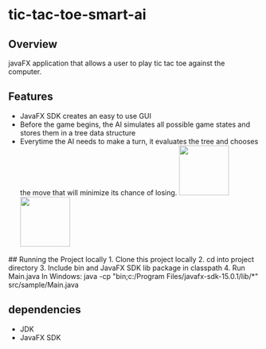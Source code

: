 # tic-tac-toe-smart-ai
## Overview 
javaFX application that allows a user to play tic tac toe against the computer.
## Features
- JavaFX SDK creates an easy to use GUI
- Before the game begins, the AI simulates all possible game states and stores them in a tree data structure
- Everytime the AI needs to make a turn, it evaluates the tree and chooses the move that will minimize its chance of losing.
  <img src="https://github.com/duplessisk/tic-tac-toe-smart-ai/blob/main/images/photo1.PNG" width="100" />
  <img src="https://github.com/duplessisk/tic-tac-toe-smart-ai/blob/main/images/photo1.PNG" width="100" /> 
</p>
## Running the Project locally
1. Clone this project locally
2. cd into project directory
3. Include bin and JavaFX SDK lib package in classpath
4. Run Main.java  
   In Windows: java -cp "bin;c:/Program Files/javafx-sdk-15.0.1/lib/*" src/sample/Main.java  
   
## dependencies 
- JDK
- JavaFX SDK 
